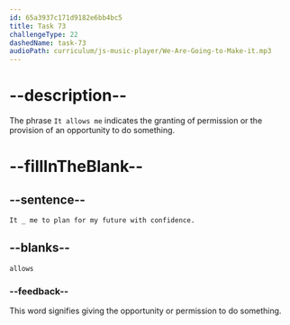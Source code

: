 ```yaml
---
id: 65a3937c171d9182e6bb4bc5
title: Task 73
challengeType: 22
dashedName: task-73
audioPath: curriculum/js-music-player/We-Are-Going-to-Make-it.mp3
---
```


<!--
AUDIO REFERENCE: 
Lisa: It allows me to plan for my future with confidence.
-->

# --description--

The phrase `It allows me` indicates the granting of permission or the provision of an opportunity to do something.

# --fillInTheBlank--

## --sentence--

`It _ me to plan for my future with confidence.`

## --blanks--

`allows`

### --feedback--

This word signifies giving the opportunity or permission to do something.
